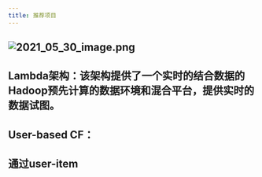```yaml
---
title: 推荐项目
---
```


## ![2021_05_30_image.png](https://cdn.logseq.com/%2F1e5b0e5f-d368-4a5d-86eb-09a690ee15d77b6640f7-48ee-4537-a238-ff4ac87908112021_05_30_image.png?Expires=4775971271&Signature=aMKel0DOgiaRS7ca7tr3Soj2MRAA7FC5mCduIXm6iBpYaGqMd6~TwEOCsuvqKzS4XtoC2xv~iNNTQIoSP7HTi8YqLMP2zZ46IkZ~E3JLob0N3lk8SO4iNJ1fKy9jCEyF0UBroaAtZzQSjLT2BHw3-w4I5jIAaeAEWAS~BwWILwysVpVm~YFgMCuyPKHIzix0Ngo~IxZw5~RYp3u5yNMH91ZH-mTmwAEbih5QMq6ZmaCF90j7tXmoTHZtcNcoAy0HmH8cCS5M6wuy6DsqC3Lnkdeo7ZI5s3UOaa2jEISqkHvNGcBfhKj41J-v3naff1wrCTSWH6sk3q4bPzyqISz9FA__&Key-Pair-Id=APKAJE5CCD6X7MP6PTEA)
## Lambda架构：该架构提供了一个实时的结合数据的Hadoop预先计算的数据环境和混合平台，提供实时的数据试图。
## User-based CF：
## 通过user-item
